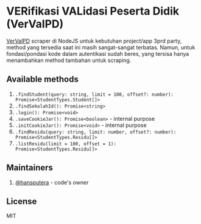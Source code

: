 # VERifikasi VALidasi Peserta Didik (VerValPD)

[VerValPD](https://vervalpd.data.kemdikbud.go.id) scraper di NodeJS untuk kebutuhan project/app 3prd party, method yang tersedia saat ini masih sangat-sangat terbatas. Namun, untuk fondasi/pondasi kode dalam autentikasi sudah beres, yang tersisa hanya menambahkan method tambahan untuk scraping.

## Available methods
1. `.findStudent(query: string, limit = 100, offset?: number): Promise<StudentTypes.Student[]>`
2. `.findSekolahId(): Promise<string>`
3. `.login(): Promise<void>`
4. `.saveCookieJar(): Promise<boolean>` - internal purpose
5. `.initCookieJar(): Promise<void>` - internal purpose
6. `.findResidu(query: string, limit: number, offset?: number): Promise<StudentTypes.Residu[]>`
7. `.listResidu(limit = 100, offset = 1): Promise<StudentTypes.Residu[]>`

## Maintainers
1. [@hansputera](https://github.com/hansputera) - code's owner

## License
MIT